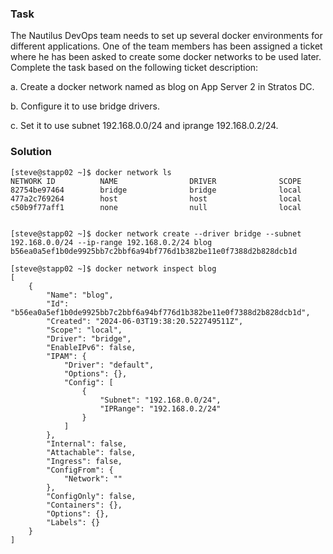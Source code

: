 ### Task
The Nautilus DevOps team needs to set up several docker environments for different applications. One of the team members has been assigned a ticket where he has been asked to create some docker networks to be used later. Complete the task based on the following ticket description:

a. Create a docker network named as blog on App Server 2 in Stratos DC.

b. Configure it to use bridge drivers.

c. Set it to use subnet 192.168.0.0/24 and iprange 192.168.0.2/24.

### Solution
```
[steve@stapp02 ~]$ docker network ls
NETWORK ID          NAME                DRIVER              SCOPE
82754be97464        bridge              bridge              local
477a2c769264        host                host                local
c50b9f77aff1        none                null                local


[steve@stapp02 ~]$ docker network create --driver bridge --subnet 192.168.0.0/24 --ip-range 192.168.0.2/24 blog
b56ea0a5ef1b0de9925bb7c2bbf6a94bf776d1b382be11e0f7388d2b828dcb1d

[steve@stapp02 ~]$ docker network inspect blog
[
    {
        "Name": "blog",
        "Id": "b56ea0a5ef1b0de9925bb7c2bbf6a94bf776d1b382be11e0f7388d2b828dcb1d",
        "Created": "2024-06-03T19:38:20.522749511Z",
        "Scope": "local",
        "Driver": "bridge",
        "EnableIPv6": false,
        "IPAM": {
            "Driver": "default",
            "Options": {},
            "Config": [
                {
                    "Subnet": "192.168.0.0/24",
                    "IPRange": "192.168.0.2/24"
                }
            ]
        },
        "Internal": false,
        "Attachable": false,
        "Ingress": false,
        "ConfigFrom": {
            "Network": ""
        },
        "ConfigOnly": false,
        "Containers": {},
        "Options": {},
        "Labels": {}
    }
]
```
